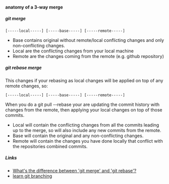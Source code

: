 #### anatomy of a 3-way merge

##### git merge

    [-----local-----] [-----base-----] [-----remote-----]
    
* Base contains original without remote/local conflicting changes and only non-conflicting changes.
* Local are the conflicting changes from your local machine
* Remote are the changes coming from the remote (e.g. github repository)

##### git rebase merge

This changes if your rebasing as local changes will be applied on top of any remote changes, so:

    [-----local-----] [-----base-----] [-----remote-----]

When you do a git pull --rebase your are updating the commit history with changes from the remote, then applying your local changes on top of those commits.

* Local will contain the conflicting changes from all the commits leading up to the merge, so will also include any new commits from the remote.
* Base will contain the original and any non-conflicting changes.
* Remote will contain the changes you have done locally that conflict with the repositories combined commits.

##### Links

* [What's the difference between 'git merge' and 'git rebase'?](http://stackoverflow.com/questions/16666089/whats-the-difference-between-git-merge-and-git-rebase)
* [learn git branching](http://pcottle.github.io/learnGitBranching/)
